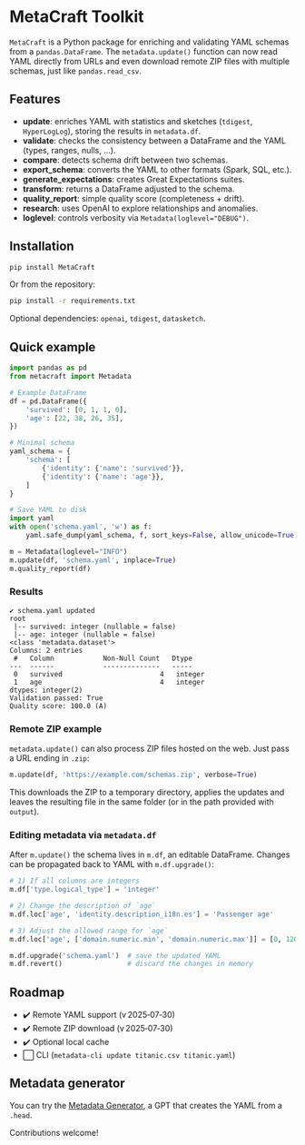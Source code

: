 # MetaCraft Toolkit

`MetaCraft` is a Python package for enriching and validating YAML schemas from a `pandas.DataFrame`. The `metadata.update()` function can now read YAML directly from URLs and even download remote ZIP files with multiple schemas, just like `pandas.read_csv`.

## Features

- **update**: enriches YAML with statistics and sketches (`tdigest`, `HyperLogLog`), storing the results in `metadata.df`.
- **validate**: checks the consistency between a DataFrame and the YAML (types, ranges, nulls, ...).
- **compare**: detects schema drift between two schemas.
- **export_schema**: converts the YAML to other formats (Spark, SQL, etc.).
- **generate_expectations**: creates Great Expectations suites.
- **transform**: returns a DataFrame adjusted to the schema.
- **quality_report**: simple quality score (completeness + drift).
- **research**: uses OpenAI to explore relationships and anomalies.
- **loglevel**: controls verbosity via `Metadata(loglevel="DEBUG")`.

## Installation

```bash
pip install MetaCraft
```

Or from the repository:

```bash
pip install -r requirements.txt
```

Optional dependencies: `openai`, `tdigest`, `datasketch`.

## Quick example

```python
import pandas as pd
from metacraft import Metadata

# Example DataFrame
df = pd.DataFrame({
    'survived': [0, 1, 1, 0],
    'age': [22, 38, 26, 35],
})

# Minimal schema
yaml_schema = {
    'schema': [
        {'identity': {'name': 'survived'}},
        {'identity': {'name': 'age'}},
    ]
}

# Save YAML to disk
import yaml
with open('schema.yaml', 'w') as f:
    yaml.safe_dump(yaml_schema, f, sort_keys=False, allow_unicode=True)

m = Metadata(loglevel="INFO")
m.update(df, 'schema.yaml', inplace=True)
m.quality_report(df)
```

### Results

```text
✔ schema.yaml updated
root
 |-- survived: integer (nullable = false)
 |-- age: integer (nullable = false)
<class 'metadata.dataset'>
Columns: 2 entries
 #   Column            Non-Null Count   Dtype
---  ------            --------------   -----
 0   survived                        4   integer
 1   age                             4   integer
dtypes: integer(2)
Validation passed: True
Quality score: 100.0 (A)
```

### Remote ZIP example

`metadata.update()` can also process ZIP files hosted on the web. Just pass a URL ending in `.zip`:

```python
m.update(df, 'https://example.com/schemas.zip', verbose=True)
```
This downloads the ZIP to a temporary directory, applies the updates and leaves the resulting file in the same folder (or in the path provided with `output`).

### Editing metadata via `metadata.df`

After `m.update()` the schema lives in `m.df`, an editable DataFrame. Changes
can be propagated back to YAML with `m.df.upgrade()`:

```python
# 1) If all columns are integers
m.df['type.logical_type'] = 'integer'

# 2) Change the description of `age`
m.df.loc['age', 'identity.description_i18n.es'] = 'Passenger age'

# 3) Adjust the allowed range for `age`
m.df.loc['age', ['domain.numeric.min', 'domain.numeric.max']] = [0, 120]

m.df.upgrade('schema.yaml')  # save the updated YAML
m.df.revert()                # discard the changes in memory
```

## Roadmap

- ✔️ Remote YAML support (v 2025‑07‑30)
- ✔️ Remote ZIP download (v 2025‑07‑30)
- ✔️ Optional local cache
- ⬜ CLI (`metadata-cli update titanic.csv titanic.yaml`)

## Metadata generator

You can try the [Metadata Generator](https://chatgpt.com/g/g-68807807e1a4819189df3d0023a6e429-generador-de-metadatos), a GPT that creates the YAML from a `.head`.

Contributions welcome!
